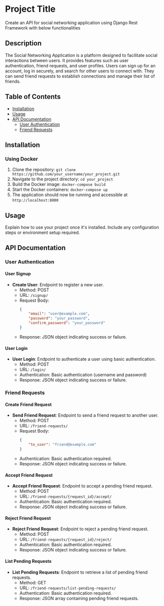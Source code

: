 # Project Title

Create an API for social networking application using Django Rest Framework with
below functionalities

## Description

The Social Networking Application is a platform designed to facilitate social interactions between users. It provides features such as user authentication, friend requests, and user profiles. Users can sign up for an account, log in securely, and search for other users to connect with. They can send friend requests to establish connections and manage their list of friends.

## Table of Contents

- [Installation](#installation)
- [Usage](#usage)
- [API Documentation](#api-documentation)
  - [User Authentication](#user-authentication)
  - [Friend Requests](#friend-requests)

## Installation

### Using Docker

1. Clone the repository: `git clone https://github.com/your_username/your_project.git`
2. Navigate to the project directory: `cd your_project`
3. Build the Docker image: `docker-compose build`
4. Start the Docker containers: `docker-compose up`
5. The application should now be running and accessible at `http://localhost:8000`

## Usage

Explain how to use your project once it's installed. Include any configuration steps or environment setup required.

## API Documentation

### User Authentication

#### User Signup

- **Create User**: Endpoint to register a new user.
  - Method: POST
  - URL: `/signup/`
  - Request Body:
    ```json
    {
        "email": "user@example.com",
        "password": "your_password",
        "confirm_password": "your_password"
    }
    ```
  - Response: JSON object indicating success or failure.

#### User Login

- **User Login**: Endpoint to authenticate a user using basic authentication.
  - Method: POST
  - URL: `/login/`
  - Authentication: Basic authentication (username and password)
  - Response: JSON object indicating success or failure.

### Friend Requests

#### Create Friend Request

- **Send Friend Request**: Endpoint to send a friend request to another user.
  - Method: POST
  - URL: `/friend-requests/`
  - Request Body:
    ```json
    {
        "to_user": "friend@example.com"
    }
    ```
  - Authentication: Basic authentication required.
  - Response: JSON object indicating success or failure.

#### Accept Friend Request

- **Accept Friend Request**: Endpoint to accept a pending friend request.
  - Method: POST
  - URL: `/friend-requests/{request_id}/accept/`
  - Authentication: Basic authentication required.
  - Response: JSON object indicating success or failure.

#### Reject Friend Request

- **Reject Friend Request**: Endpoint to reject a pending friend request.
  - Method: POST
  - URL: `/friend-requests/{request_id}/reject/`
  - Authentication: Basic authentication required.
  - Response: JSON object indicating success or failure.

#### List Pending Requests

- **List Pending Requests**: Endpoint to retrieve a list of pending friend requests.
  - Method: GET
  - URL: `/friend-requests/list-pending-requests/`
  - Authentication: Basic authentication required.
  - Response: JSON array containing pending friend requests.
